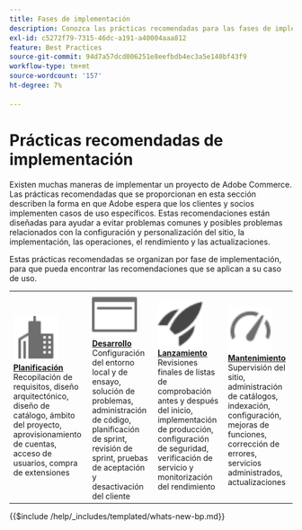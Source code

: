```yaml
---
title: Fases de implementación
description: Conozca las prácticas recomendadas para las fases de implementación de los proyectos de Adobe Commerce.
exl-id: c5272f79-7315-46dc-a191-a40004aaa812
feature: Best Practices
source-git-commit: 94d7a57dcd006251e8eefbdb4ec3a5e140bf43f9
workflow-type: tm+mt
source-wordcount: '157'
ht-degree: 7%

---
```


# Prácticas recomendadas de implementación

Existen muchas maneras de implementar un proyecto de Adobe Commerce. Las prácticas recomendadas que se proporcionan en esta sección describen la forma en que Adobe espera que los clientes y socios implementen casos de uso específicos. Estas recomendaciones están diseñadas para ayudar a evitar problemas comunes y posibles problemas relacionados con la configuración y personalización del sitio, la implementación, las operaciones, el rendimiento y las actualizaciones.

Estas prácticas recomendadas se organizan por fase de implementación, para que pueda encontrar las recomendaciones que se aplican a su caso de uso.

<table style="table-layout:fixed">
<tr>
  <td>
    <a href="planning/overview.md">
    <img alt="Planificación" src="../../assets/icons/enterprise.svg" width="80" height="80"/>
    </a>
    <div>
    <a href="planning/overview.md"><strong>Planificación</strong></a>
    </div>
    Recopilación de requisitos, diseño arquitectónico, diseño de catálogo, ámbito del proyecto, aprovisionamiento de cuentas, acceso de usuarios, compra de extensiones
    <br>
  </td>
  <td>
    <a href="development/overview.md">
      <img alt="Desarrollo" src="../../assets/icons/page-rule.svg" width="80" height="80">
    </a>
    <div>
    <a href="development/overview.md"><strong>Desarrollo</strong></a>
    </div>
    Configuración del entorno local y de ensayo, solución de problemas, administración de código, planificación de sprint, revisión de sprint, pruebas de aceptación y desactivación del cliente
    <br>
  </td>
  <td>
    <a href="launch/overview.md">
      <img alt="Launch" src="../../assets/icons/launch.svg" width="80" height="80">
    </a>
    <div>
    <a href="launch/overview.md"><strong>Lanzamiento</strong></a>
    </div>
    Revisiones finales de listas de comprobación antes y después del inicio, implementación de producción, configuración de seguridad, verificación de servicio y monitorización del rendimiento  
    <br>
  </td>
  <td>
    <a href="maintenance/overview.md">
      <img alt="Mantenimiento" src="../../assets/icons/gauge.svg" width="80" height="80">
    </a>
    <div>
    <a href="maintenance/overview.md"><strong>Mantenimiento</strong></a>
    </div>
    Supervisión del sitio, administración de catálogos, indexación, configuración, mejoras de funciones, corrección de errores, servicios administrados, actualizaciones   
    <br>
  </td>
</tr>
</table>

{{$include /help/_includes/templated/whats-new-bp.md}}
